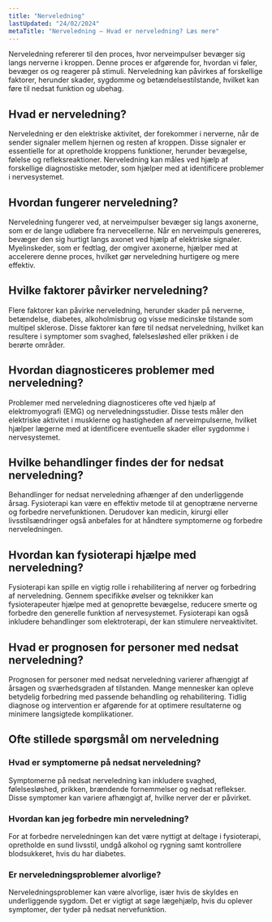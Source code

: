 ```yaml
---
title: "Nerveledning"
lastUpdated: "24/02/2024"
metaTitle: "Nerveledning – Hvad er nerveledning? Læs mere"
---
```


Nerveledning refererer til den proces, hvor nerveimpulser bevæger sig langs nerverne i kroppen. Denne proces er afgørende for, hvordan vi føler, bevæger os og reagerer på stimuli. Nerveledning kan påvirkes af forskellige faktorer, herunder skader, sygdomme og betændelsestilstande, hvilket kan føre til nedsat funktion og ubehag.

## Hvad er nerveledning?

Nerveledning er den elektriske aktivitet, der forekommer i nerverne, når de sender signaler mellem hjernen og resten af kroppen. Disse signaler er essentielle for at opretholde kroppens funktioner, herunder bevægelse, følelse og refleksreaktioner. Nerveledning kan måles ved hjælp af forskellige diagnostiske metoder, som hjælper med at identificere problemer i nervesystemet.

## Hvordan fungerer nerveledning?

Nerveledning fungerer ved, at nerveimpulser bevæger sig langs axonerne, som er de lange udløbere fra nervecellerne. Når en nerveimpuls genereres, bevæger den sig hurtigt langs axonet ved hjælp af elektriske signaler. Myelinskeder, som er fedtlag, der omgiver axonerne, hjælper med at accelerere denne proces, hvilket gør nerveledning hurtigere og mere effektiv.

## Hvilke faktorer påvirker nerveledning?

Flere faktorer kan påvirke nerveledning, herunder skader på nerverne, betændelse, diabetes, alkoholmisbrug og visse medicinske tilstande som multipel sklerose. Disse faktorer kan føre til nedsat nerveledning, hvilket kan resultere i symptomer som svaghed, følelsesløshed eller prikken i de berørte områder.

## Hvordan diagnosticeres problemer med nerveledning?

Problemer med nerveledning diagnosticeres ofte ved hjælp af elektromyografi (EMG) og nerveledningsstudier. Disse tests måler den elektriske aktivitet i musklerne og hastigheden af nerveimpulserne, hvilket hjælper lægerne med at identificere eventuelle skader eller sygdomme i nervesystemet.

## Hvilke behandlinger findes der for nedsat nerveledning?

Behandlinger for nedsat nerveledning afhænger af den underliggende årsag. Fysioterapi kan være en effektiv metode til at genoptræne nerverne og forbedre nervefunktionen. Derudover kan medicin, kirurgi eller livsstilsændringer også anbefales for at håndtere symptomerne og forbedre nerveledningen.

## Hvordan kan fysioterapi hjælpe med nerveledning?

Fysioterapi kan spille en vigtig rolle i rehabilitering af nerver og forbedring af nerveledning. Gennem specifikke øvelser og teknikker kan fysioterapeuter hjælpe med at genoprette bevægelse, reducere smerte og forbedre den generelle funktion af nervesystemet. Fysioterapi kan også inkludere behandlinger som elektroterapi, der kan stimulere nerveaktivitet.

## Hvad er prognosen for personer med nedsat nerveledning?

Prognosen for personer med nedsat nerveledning varierer afhængigt af årsagen og sværhedsgraden af tilstanden. Mange mennesker kan opleve betydelig forbedring med passende behandling og rehabilitering. Tidlig diagnose og intervention er afgørende for at optimere resultaterne og minimere langsigtede komplikationer.

## Ofte stillede spørgsmål om nerveledning

### Hvad er symptomerne på nedsat nerveledning?

Symptomerne på nedsat nerveledning kan inkludere svaghed, følelsesløshed, prikken, brændende fornemmelser og nedsat reflekser. Disse symptomer kan variere afhængigt af, hvilke nerver der er påvirket.

### Hvordan kan jeg forbedre min nerveledning?

For at forbedre nerveledningen kan det være nyttigt at deltage i fysioterapi, opretholde en sund livsstil, undgå alkohol og rygning samt kontrollere blodsukkeret, hvis du har diabetes.

### Er nerveledningsproblemer alvorlige?

Nerveledningsproblemer kan være alvorlige, især hvis de skyldes en underliggende sygdom. Det er vigtigt at søge lægehjælp, hvis du oplever symptomer, der tyder på nedsat nervefunktion.